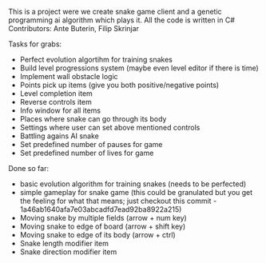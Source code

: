This is a project were we create snake game client and a genetic programming ai algorithm which plays it.
All the code is written in C#
Contributors: Ante Buterin, Filip Skrinjar

Tasks for grabs:
- Perfect evolution algortihm for training snakes
- Build level progressions system (maybe even level editor if there is time)
- Implement wall obstacle logic
- Points pick up items (give you both positive/negative points)
- Level completion item
- Reverse controls item
- Info window for all items
- Places where snake can go through its body
- Settings where user can set above mentioned controls
- Battling agains AI snake
- Set predefined number of pauses for game
- Set predefined number of lives for game

Done so far: 
- basic evolution algorithm for training snakes (needs to be perfected)
- simple gameplay for snake game (this could be granulated but you get the feeling for what that means; just checkout this commit - 1a46ab1640afa7e03abcadfd7ead92ba8922a215)
- Moving snake by multiple fields (arrow + num key)
- Moving snake to edge of board (arrow + shift key)
- Moving snake to edge of its body (arrow + ctrl)
- Snake length modifier item
- Snake direction modifier item
